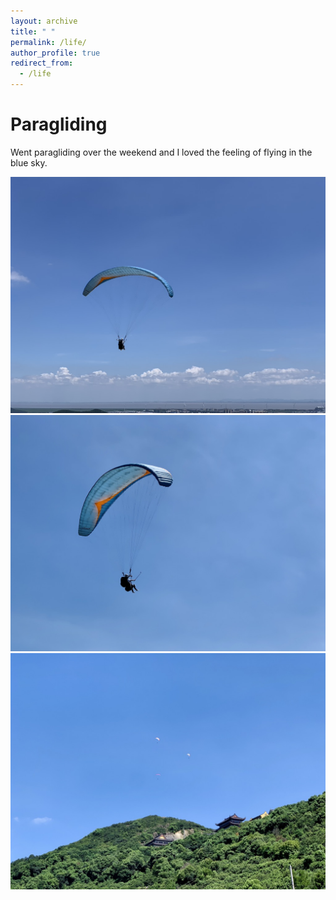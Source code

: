 ```yaml
---
layout: archive
title: " "
permalink: /life/
author_profile: true
redirect_from:
  - /life
---
```


Paragliding
======
Went paragliding over the weekend and I loved the feeling of flying in the blue sky.

![My WeChat Official Account](/images/paragliding1.jpeg)
![My WeChat Official Account](/images/paragliding2.jpeg)
![My WeChat Official Account](/images/paragliding3.jpeg)  

  
